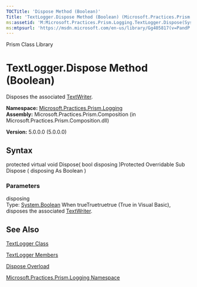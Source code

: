 ```yaml
---
TOCTitle: 'Dispose Method (Boolean)'
Title: 'TextLogger.Dispose Method (Boolean) (Microsoft.Practices.Prism.Logging)'
ms:assetid: 'M:Microsoft.Practices.Prism.Logging.TextLogger.Dispose(System.Boolean)'
ms:mtpsurl: 'https://msdn.microsoft.com/en-us/library/Gg405817(v=PandP.50)'
---
```


Prism Class Library

TextLogger.Dispose Method (Boolean)
=======================================

Disposes the associated [TextWriter](http://msdn.microsoft.com/en-us/library/ywxh2328).

**Namespace:** [Microsoft.Practices.Prism.Logging](https://msdn.microsoft.com/n:microsoft.practices.prism.logging)
**Assembly:** Microsoft.Practices.Prism.Composition (in Microsoft.Practices.Prism.Composition.dll)

**Version:** 5.0.0.0 (5.0.0.0)

## Syntax


protected virtual void Dispose( bool disposing )Protected Overridable Sub Dispose ( disposing As Boolean )

### Parameters

disposing  
Type: [System.Boolean](http://msdn.microsoft.com/en-us/library/a28wyd50)
When trueTruetruetrue (True in Visual Basic), disposes the associated [TextWriter](http://msdn.microsoft.com/en-us/library/ywxh2328).

See Also
--------


[TextLogger Class](https://msdn.microsoft.com/t:microsoft.practices.prism.logging.textlogger)

[TextLogger Members](https://msdn.microsoft.com/allmembers.t:microsoft.practices.prism.logging.textlogger)

[Dispose Overload](https://msdn.microsoft.com/overload:microsoft.practices.prism.logging.textlogger.dispose)

[Microsoft.Practices.Prism.Logging Namespace](https://msdn.microsoft.com/n:microsoft.practices.prism.logging)
